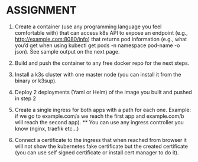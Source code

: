 # ASSIGNMENT

1. Create a container (use any programming language you feel comfortable with) that can
access k8s API to expose an endpoint (e.g., http://example.com:8080/info) that returns
pod information (e.g., what you’d get when using kubectl get pods -n namespace
pod-name -o json). See sample output on the next page.

2. Build and push the container to any free docker repo for the next steps.

3. Install a k3s cluster with one master node (you can install it from the binary or k3sup).

4. Deploy 2 deployments (Yaml or Helm) of the image you built and pushed in step 2

5. Create a single ingress for both apps with a path for each one.
Example: if we go to example.com/a we reach the first app and example.com/b will
reach the second app).
** You can use any ingress controller you know (nginx, traefik etc…)

6. Connect a certificate to the ingress that when reached from browser it will not show the
kubernetes fake certificate but the created certificate (you can use self signed certificate
or install cert manager to do it).
